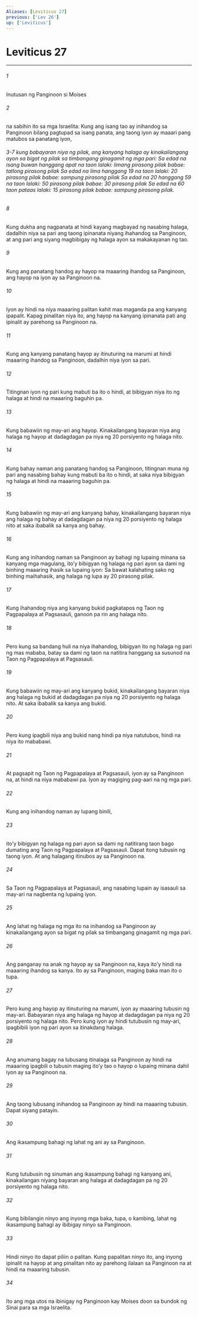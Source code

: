 ```yaml
---
Aliases: [Leviticus 27]
previous: ['Lev 26']
up: ['Leviticus']
---
```

# Leviticus 27

***


###### 1 


Inutusan ng Panginoon si Moises 


###### 2 


na sabihin ito sa mga Israelita: Kung ang isang tao ay inihandog sa Panginoon bilang pagtupad sa isang panata, ang taong iyon ay maaari pang matubos sa panatang iyon, 

###### 3-7 kung babayaran niya ng pilak, ang kanyang halaga ay kinakailangang ayon sa bigat ng pilak sa timbangang ginagamit ng mga pari: Sa edad na isang buwan hanggang apat na taon lalaki: limang pirasong pilak babae: tatlong pirasong pilak Sa edad na lima hanggang 19 na taon lalaki: 20 pirasong pilak babae: sampung pirasong pilak Sa edad na 20 hanggang 59 na taon lalaki: 50 pirasong pilak babae: 30 pirasong pilak Sa edad na 60 taon pataas lalaki: 15 pirasong pilak babae: sampung pirasong pilak. 


###### 8 


Kung dukha ang nagpanata at hindi kayang magbayad ng nasabing halaga, dadalhin niya sa pari ang taong ipinanata niyang ihahandog sa Panginoon, at ang pari ang siyang magbibigay ng halaga ayon sa makakayanan ng tao. 


###### 9 


Kung ang panatang handog ay hayop na maaaring ihandog sa Panginoon, ang hayop na iyon ay sa Panginoon na. 


###### 10 


Iyon ay hindi na niya maaaring palitan kahit mas maganda pa ang kanyang ipapalit. Kapag pinalitan niya ito, ang hayop na kanyang ipinanata pati ang ipinalit ay parehong sa Panginoon na. 


###### 11 


Kung ang kanyang panatang hayop ay itinuturing na marumi at hindi maaaring ihandog sa Panginoon, dadalhin niya iyon sa pari. 


###### 12 


Titingnan iyon ng pari kung mabuti ba ito o hindi, at bibigyan niya ito ng halaga at hindi na maaaring baguhin pa. 


###### 13 


Kung babawiin ng may-ari ang hayop. Kinakailangang bayaran niya ang halaga ng hayop at dadagdagan pa niya ng 20 porsiyento ng halaga nito. 


###### 14 


Kung bahay naman ang panatang handog sa Panginoon, titingnan muna ng pari ang nasabing bahay kung mabuti ba ito o hindi, at saka niya bibigyan ng halaga at hindi na maaaring baguhin pa. 


###### 15 


Kung babawiin ng may-ari ang kanyang bahay, kinakailangang bayaran niya ang halaga ng bahay at dadagdagan pa niya ng 20 porsiyento ng halaga nito at saka ibabalik sa kanya ang bahay. 


###### 16 


Kung ang inihandog naman sa Panginoon ay bahagi ng lupaing minana sa kanyang mga magulang, itoʼy bibigyan ng halaga ng pari ayon sa dami ng binhing maaaring ihasik sa lupaing iyon: Sa bawat kalahating sako ng binhing maihahasik, ang halaga ng lupa ay 20 pirasong pilak. 


###### 17 


Kung ihahandog niya ang kanyang bukid pagkatapos ng Taon ng Pagpapalaya at Pagsasauli, ganoon pa rin ang halaga nito. 


###### 18 


Pero kung sa bandang huli na niya ihahandog, bibigyan ito ng halaga ng pari ng mas mababa, batay sa dami ng taon na natitira hanggang sa susunod na Taon ng Pagpapalaya at Pagsasauli. 


###### 19 


Kung babawiin ng may-ari ang kanyang bukid, kinakailangang bayaran niya ang halaga ng bukid at dadagdagan pa niya ng 20 porsiyento ng halaga nito. At saka ibabalik sa kanya ang bukid. 


###### 20 


Pero kung ipagbili niya ang bukid nang hindi pa niya natutubos, hindi na niya ito mababawi. 


###### 21 


At pagsapit ng Taon ng Pagpapalaya at Pagsasauli, iyon ay sa Panginoon na, at hindi na niya mababawi pa. Iyon ay magiging pag-aari na ng mga pari. 


###### 22 


Kung ang inihandog naman ay lupang binili, 


###### 23 


itoʼy bibigyan ng halaga ng pari ayon sa dami ng natitirang taon bago dumating ang Taon ng Pagpapalaya at Pagsasauli. Dapat itong tubusin ng taong iyon. At ang halagang itinubos ay sa Panginoon na. 


###### 24 


Sa Taon ng Pagpapalaya at Pagsasauli, ang nasabing lupain ay isasauli sa may-ari na nagbenta ng lupaing iyon. 


###### 25 


Ang lahat ng halaga ng mga ito na inihandog sa Panginoon ay kinakailangang ayon sa bigat ng pilak sa timbangang ginagamit ng mga pari. 


###### 26 


Ang panganay na anak ng hayop ay sa Panginoon na, kaya itoʼy hindi na maaaring ihandog sa kanya. Ito ay sa Panginoon, maging baka man ito o tupa. 


###### 27 


Pero kung ang hayop ay itinuturing na marumi, iyon ay maaaring tubusin ng may-ari. Babayaran niya ang halaga ng hayop at dadagdagan pa niya ng 20 porsiyento ng halaga nito. Pero kung iyon ay hindi tutubusin ng may-ari, ipagbibili iyon ng pari ayon sa itinakdang halaga. 


###### 28 


Ang anumang bagay na lubusang itinalaga sa Panginoon ay hindi na maaaring ipagbili o tubusin maging itoʼy tao o hayop o lupaing minana dahil iyon ay sa Panginoon na. 


###### 29 


Ang taong lubusang inihandog sa Panginoon ay hindi na maaaring tubusin. Dapat siyang patayin. 


###### 30 


Ang ikasampung bahagi ng lahat ng ani ay sa Panginoon. 


###### 31 


Kung tutubusin ng sinuman ang ikasampung bahagi ng kanyang ani, kinakailangan niyang bayaran ang halaga at dadagdagan pa ng 20 porsiyento ng halaga nito. 


###### 32 


Kung bibilangin ninyo ang inyong mga baka, tupa, o kambing, lahat ng ikasampung bahagi ay ibibigay ninyo sa Panginoon. 


###### 33 


Hindi ninyo ito dapat piliin o palitan. Kung papalitan ninyo ito, ang inyong ipinalit na hayop at ang pinalitan nito ay parehong ilalaan sa Panginoon na at hindi na maaaring tubusin. 


###### 34 


Ito ang mga utos na ibinigay ng Panginoon kay Moises doon sa bundok ng Sinai para sa mga Israelita.
